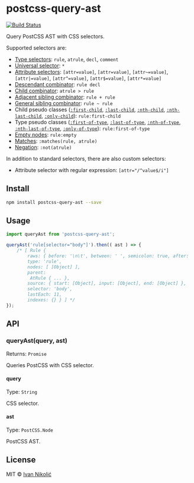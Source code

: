 # postcss-query-ast

[![Build Status][ci-img]][ci]

Query PostCSS AST with CSS selectors.

Supported selectors are:

* [Type selectors][mdn-type-selector]: `rule`, `atrule`, `decl`, `comment`
* [Universal selector](mdn-universal-selector): `*`
* [Attribute selectors][mdn-attribute-selector]: `[attr=value]`, `[attr=value]`, `[attr~=value]`, `[attr|=value]`, `[attr^=value]`, `[attr$=value]`, `[attr*=value]`
* [Descendant combinator][mdn-descendant-combinator]: `rule decl`
* [Child combinator][mdn-child-combinator]: `atrule > rule`
* [Adjacent sibling combinator][mdn-adjacent-sibling-combinator]: `rule + rule`
* [General sibling combinator][mdn-general-sibling-combinator]: `rule ~ rule`
* Child pseudo classes ([`:first-child`][mdn-first-child], [`:last-child`][mdn-last-child], [`:nth-child`][mdn-nth-child], [`:nth-last-child`][mdn-nth-last-child], [`:only-child`][mdn-only-child]): `rule:first-child`
* Type pseudo classes ([`:first-of-type`][mdn-first-of-type], [`:last-of-type`][mdn-last-of-type], [`:nth-of-type`][mdn-nth-of-type], [`:nth-last-of-type`][mdn-nth-last-of-type], [`:only-of-type`][mdn-only-of-type]): `rule:first-of-type`
* [Empty nodes][mdn-empty]: `rule:empty`
* [Matches][mdn-matches]: `:matches(rule, atrule)`
* [Negation][mdn-not]: `:not(atrule)`

In addition to standard selectors, there are also custom selectors:

* Attribute selector with regular expression: `[attr="/^value$/i"]`

## Install

```sh
npm install postcss-query-ast --save
```

## Usage

```js
import queryAst from 'postcss-query-ast';

queryAst('rule[selector="body"]').then(( ast ) => {
	/* [ Rule {
	    raws: { before: '\n\t', between: ' ', semicolon: true, after: '\n\t' },
	    type: 'rule',
	    nodes: [ [Object] ],
	    parent: 
	     AtRule { ... },
	    source: { start: [Object], input: [Object], end: [Object] },
	    selector: 'body',
	    lastEach: 11,
	    indexes: {} } ] */
});
```

## API

### queryAst(query, ast)

Returns: `Promise`

Queries PostCSS with CSS selector.

#### query

Type: `String`

CSS selector.

#### ast

Type: `PostCSS.Node`

PostCSS AST.

## License

MIT © [Ivan Nikolić](http://ivannikolic.com)

[ci]: https://travis-ci.com/niksy/postcss-query-ast
[ci-img]: https://travis-ci.com/niksy/postcss-query-ast.svg?branch=master
[mdn-type-selector]: https://developer.mozilla.org/en-US/docs/Web/CSS/Type_selectors
[mdn-universal-selector]: https://developer.mozilla.org/en-US/docs/Web/CSS/Universal_selectors
[mdn-attribute-selector]: https://developer.mozilla.org/en-US/docs/Web/CSS/Attribute_selectors
[mdn-descendant-combinator]: https://developer.mozilla.org/en-US/docs/Web/CSS/Descendant_selectors
[mdn-child-combinator]: https://developer.mozilla.org/en-US/docs/Web/CSS/Child_selectors
[mdn-adjacent-sibling-combinator]: https://developer.mozilla.org/en-US/docs/Web/CSS/Adjacent_sibling_selectors
[mdn-general-sibling-combinator]: https://developer.mozilla.org/en-US/docs/Web/CSS/General_sibling_selectors
[mdn-first-child]: https://developer.mozilla.org/en-US/docs/Web/CSS/:first-child
[mdn-last-child]: https://developer.mozilla.org/en-US/docs/Web/CSS/:last-child
[mdn-nth-child]: https://developer.mozilla.org/en-US/docs/Web/CSS/:nth-child
[mdn-nth-last-child]: https://developer.mozilla.org/en-US/docs/Web/CSS/:nth-last-child
[mdn-only-child]: https://developer.mozilla.org/en-US/docs/Web/CSS/:only-child
[mdn-first-of-type]: https://developer.mozilla.org/en-US/docs/Web/CSS/:first-of-type
[mdn-last-of-type]: https://developer.mozilla.org/en-US/docs/Web/CSS/:last-of-type
[mdn-nth-of-type]: https://developer.mozilla.org/en-US/docs/Web/CSS/:nth-of-type
[mdn-nth-last-of-type]: https://developer.mozilla.org/en-US/docs/Web/CSS/:nth-last-of-type
[mdn-only-of-type]: https://developer.mozilla.org/en-US/docs/Web/CSS/:only-of-type
[mdn-empty]: https://developer.mozilla.org/en-US/docs/Web/CSS/:empty
[mdn-matches]: https://developer.mozilla.org/en-US/docs/Web/CSS/:matches
[mdn-not]: https://developer.mozilla.org/en-US/docs/Web/CSS/:not
